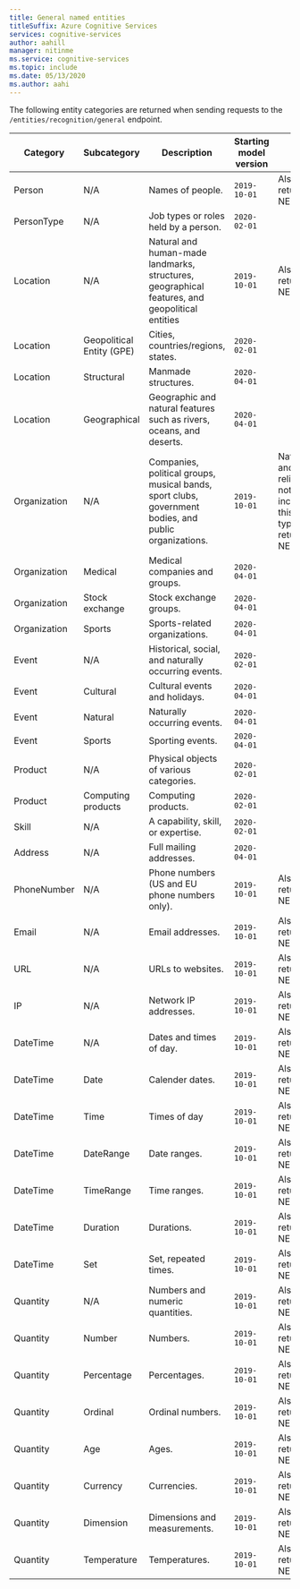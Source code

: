 ```yaml
---
title: General named entities
titleSuffix: Azure Cognitive Services
services: cognitive-services
author: aahill
manager: nitinme
ms.service: cognitive-services
ms.topic: include 
ms.date: 05/13/2020
ms.author: aahi
---
```


The following entity categories are returned when sending requests to the `/entities/recognition/general` endpoint.

| Category   | Subcategory | Description                          | Starting model version                                                    | Notes |
|------------|-------------|--------------------------------------|-------------------------------------------------------------|--------------------------------------|
| Person     | N/A         | Names of people.  | `2019-10-01`  | Also returned by NER v2.1 |
| PersonType | N/A         | Job types or roles held by a person. | `2020-02-01` | |
|Location    | N/A         | Natural and human-made landmarks, structures, geographical features, and geopolitical entities     |  `2019-10-01` | Also returned by NER v2.1 |
|Location     | Geopolitical Entity (GPE)        | Cities, countries/regions, states.      | `2020-02-01` | |
|Location     | Structural                       | Manmade structures. | `2020-04-01` | |
|Location     | Geographical       | Geographic and natural features such as rivers, oceans, and deserts. |  `2020-04-01` | |
|Organization  | N/A | Companies, political groups, musical bands, sport clubs, government bodies, and public organizations.  | `2019-10-01` | Nationalities and religions are not included in this entity type. Also returned by NER v2.1 |
|Organization | Medical | Medical companies and groups. | `2020-04-01` |  |
|Organization | Stock exchange | Stock exchange groups. | `2020-04-01` | |
| Organization | Sports | Sports-related organizations. | `2020-04-01` |  |
| Event  | N/A | Historical, social, and naturally occurring events. | `2020-02-01` |  |
| Event  | Cultural | Cultural events and holidays. | `2020-04-01` | |
| Event  | Natural | Naturally occurring events. | `2020-04-01` |  |
| Event  | Sports | Sporting events.  | `2020-04-01` | |
| Product | N/A | Physical objects of various categories. | `2020-02-01` | |
| Product | Computing products | Computing products. |  `2020-02-01 ` | |
| Skill | N/A | A capability, skill, or expertise. | `2020-02-01` |  |
| Address | N/A | Full mailing addresses.  | `2020-04-01` |  |
| PhoneNumber | N/A | Phone numbers (US and EU phone numbers only). | `2019-10-01` | Also returned by NER v2.1 |
| Email | N/A | Email addresses. | `2019-10-01` | Also returned by NER v2.1 |
| URL | N/A | URLs to websites. | `2019-10-01` | Also returned by NER v2.1  |
| IP | N/A | Network IP addresses. | `2019-10-01` | Also returned by NER v2.1 |
| DateTime | N/A | Dates and times of day. | `2019-10-01` | Also returned by NER v2.1 | 
| DateTime | Date | Calender dates. | `2019-10-01` | Also returned by NER v2.1 |
| DateTime | Time | Times of day | `2019-10-01` | Also returned by NER v2.1 |
| DateTime | DateRange | Date ranges. | `2019-10-01` | Also returned by NER v2.1 |
| DateTime | TimeRange | Time ranges. | `2019-10-01` | Also returned by NER v2.1 |
| DateTime | Duration | Durations. | `2019-10-01` | Also returned by NER v2.1 |
| DateTime | Set | Set, repeated times. |  `2019-10-01` | Also returned by NER v2.1 |
| Quantity | N/A | Numbers and numeric quantities. | `2019-10-01` | Also returned by NER v2.1  |
| Quantity | Number | Numbers. | `2019-10-01` | Also returned by NER v2.1 |
| Quantity | Percentage | Percentages.| `2019-10-01` | Also returned by NER v2.1 |
| Quantity | Ordinal | Ordinal numbers. | `2019-10-01` | Also returned by NER v2.1 |
| Quantity | Age | Ages. | `2019-10-01` |  Also returned by NER v2.1 |
| Quantity | Currency | Currencies. | `2019-10-01` | Also returned by NER v2.1 |
| Quantity | Dimension | Dimensions and measurements. | `2019-10-01` | Also returned by NER v2.1 |
| Quantity | Temperature | Temperatures. | `2019-10-01` | Also returned by NER v2.1 |
